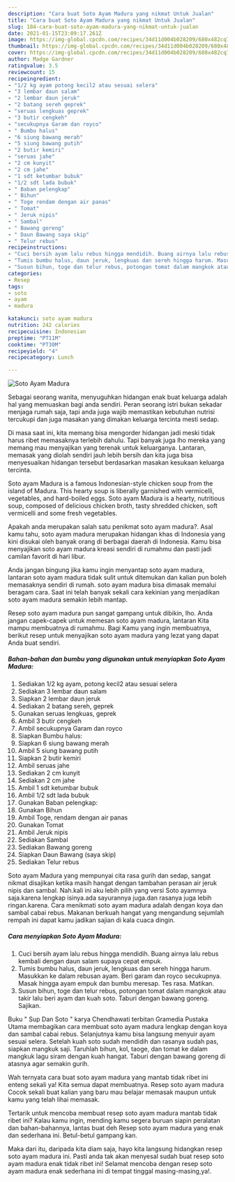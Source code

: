 ```yaml
---
description: "Cara buat Soto Ayam Madura yang nikmat Untuk Jualan"
title: "Cara buat Soto Ayam Madura yang nikmat Untuk Jualan"
slug: 184-cara-buat-soto-ayam-madura-yang-nikmat-untuk-jualan
date: 2021-01-15T23:09:17.261Z
image: https://img-global.cpcdn.com/recipes/34d11d004b028209/680x482cq70/soto-ayam-madura-foto-resep-utama.jpg
thumbnail: https://img-global.cpcdn.com/recipes/34d11d004b028209/680x482cq70/soto-ayam-madura-foto-resep-utama.jpg
cover: https://img-global.cpcdn.com/recipes/34d11d004b028209/680x482cq70/soto-ayam-madura-foto-resep-utama.jpg
author: Madge Gardner
ratingvalue: 3.5
reviewcount: 15
recipeingredient:
- "1/2 kg ayam potong kecil2 atau sesuai selera"
- "3 lembar daun salam"
- "2 lembar daun jeruk"
- "2 batang sereh geprek"
- "seruas lengkuas geprek"
- "3 butir cengkeh"
- "secukupnya Garam dan royco"
- " Bumbu halus"
- "6 siung bawang merah"
- "5 siung bawang putih"
- "2 butir kemiri"
- "seruas jahe"
- "2 cm kunyit"
- "2 cm jahe"
- "1 sdt ketumbar bubuk"
- "1/2 sdt lada bubuk"
- " Baban pelengkap"
- " Bihun"
- " Toge rendam dengan air panas"
- " Tomat"
- " Jeruk nipis"
- " Sambal"
- " Bawang goreng"
- " Daun Bawang saya skip"
- " Telur rebus"
recipeinstructions:
- "Cuci bersih ayam lalu rebus hingga mendidih. Buang airnya lalu rebus kembali dengan daun salam supaya cepat empuk."
- "Tumis bumbu halus, daun jeruk, lengkuas dan sereh hingga harum. Masukkan ke dalam rebusan ayam. Beri garam dan royco secukupnya. Masak hingga ayam empuk dan bumbu meresap. Tes rasa. Matikan."
- "Susun bihun, toge dan telur rebus, potongan tomat dalam mangkok atau takir lalu beri ayam dan kuah soto. Taburi dengan bawang goreng. Sajikan."
categories:
- Resep
tags:
- soto
- ayam
- madura

katakunci: soto ayam madura 
nutrition: 242 calories
recipecuisine: Indonesian
preptime: "PT11M"
cooktime: "PT30M"
recipeyield: "4"
recipecategory: Lunch

---
```



![Soto Ayam Madura](https://img-global.cpcdn.com/recipes/34d11d004b028209/680x482cq70/soto-ayam-madura-foto-resep-utama.jpg)

Sebagai seorang wanita, menyuguhkan hidangan enak buat keluarga adalah hal yang memuaskan bagi anda sendiri. Peran seorang istri bukan sekadar menjaga rumah saja, tapi anda juga wajib memastikan kebutuhan nutrisi tercukupi dan juga masakan yang dimakan keluarga tercinta mesti sedap.

Di masa  saat ini, kita memang bisa mengorder hidangan jadi meski tidak harus ribet memasaknya terlebih dahulu. Tapi banyak juga lho mereka yang memang mau menyajikan yang terenak untuk keluarganya. Lantaran, memasak yang diolah sendiri jauh lebih bersih dan kita juga bisa menyesuaikan hidangan tersebut berdasarkan masakan kesukaan keluarga tercinta. 

Soto ayam Madura is a famous Indonesian-style chicken soup from the island of Madura. This hearty soup is liberally garnished with vermicelli, vegetables, and hard-boiled eggs. Soto ayam Madura is a hearty, nutritious soup, composed of delicious chicken broth, tasty shredded chicken, soft vermicelli and some fresh vegetables.

Apakah anda merupakan salah satu penikmat soto ayam madura?. Asal kamu tahu, soto ayam madura merupakan hidangan khas di Indonesia yang kini disukai oleh banyak orang di berbagai daerah di Indonesia. Kamu bisa menyajikan soto ayam madura kreasi sendiri di rumahmu dan pasti jadi camilan favorit di hari libur.

Anda jangan bingung jika kamu ingin menyantap soto ayam madura, lantaran soto ayam madura tidak sulit untuk ditemukan dan kalian pun boleh memasaknya sendiri di rumah. soto ayam madura bisa dimasak memalui beragam cara. Saat ini telah banyak sekali cara kekinian yang menjadikan soto ayam madura semakin lebih mantap.

Resep soto ayam madura pun sangat gampang untuk dibikin, lho. Anda jangan capek-capek untuk memesan soto ayam madura, lantaran Kita mampu membuatnya di rumahmu. Bagi Kamu yang ingin membuatnya, berikut resep untuk menyajikan soto ayam madura yang lezat yang dapat Anda buat sendiri.

<!--inarticleads1-->

##### Bahan-bahan dan bumbu yang digunakan untuk menyiapkan Soto Ayam Madura:

1. Sediakan 1/2 kg ayam, potong kecil2 atau sesuai selera
1. Sediakan 3 lembar daun salam
1. Siapkan 2 lembar daun jeruk
1. Sediakan 2 batang sereh, geprek
1. Gunakan seruas lengkuas, geprek
1. Ambil 3 butir cengkeh
1. Ambil secukupnya Garam dan royco
1. Siapkan  Bumbu halus:
1. Siapkan 6 siung bawang merah
1. Ambil 5 siung bawang putih
1. Siapkan 2 butir kemiri
1. Ambil seruas jahe
1. Sediakan 2 cm kunyit
1. Sediakan 2 cm jahe
1. Ambil 1 sdt ketumbar bubuk
1. Ambil 1/2 sdt lada bubuk
1. Gunakan  Baban pelengkap:
1. Gunakan  Bihun
1. Ambil  Toge, rendam dengan air panas
1. Gunakan  Tomat
1. Ambil  Jeruk nipis
1. Sediakan  Sambal
1. Sediakan  Bawang goreng
1. Siapkan  Daun Bawang (saya skip)
1. Sediakan  Telur rebus


Soto ayam Madura yang mempunyai cita rasa gurih dan sedap, sangat nikmat disajikan ketika masih hangat dengan tambahan perasan air jeruk nipis dan sambal. Nah.kali ini aku lebih pilih yang versi Soto ayamnya saja.karena lengkap isinya.ada sayurannya juga.dan rasanya juga lebih ringan.karena. Cara menikmati soto ayam madura adalah dengan koya dan sambal cabai rebus. Makanan berkuah hangat yang mengandung sejumlah rempah ini dapat kamu jadikan sajian di kala cuaca dingin. 

<!--inarticleads2-->

##### Cara menyiapkan Soto Ayam Madura:

1. Cuci bersih ayam lalu rebus hingga mendidih. Buang airnya lalu rebus kembali dengan daun salam supaya cepat empuk.
1. Tumis bumbu halus, daun jeruk, lengkuas dan sereh hingga harum. Masukkan ke dalam rebusan ayam. Beri garam dan royco secukupnya. Masak hingga ayam empuk dan bumbu meresap. Tes rasa. Matikan.
1. Susun bihun, toge dan telur rebus, potongan tomat dalam mangkok atau takir lalu beri ayam dan kuah soto. Taburi dengan bawang goreng. Sajikan.


Buku &#34; Sup Dan Soto &#34; karya Chendhawati terbitan Gramedia Pustaka Utama membagikan cara membuat soto ayam madura lengkap dengan koya dan sambal cabai rebus. Selanjutnya kamu bisa langsung menyuir ayam sesuai selera. Setelah kuah soto sudah mendidih dan rasanya sudah pas, siapkan mangkuk saji. Taruhlah bihun, kol, taoge, dan tomat ke dalam mangkuk lagu siram dengan kuah hangat. Taburi dengan bawang goreng di atasnya agar semakin gurih. 

Wah ternyata cara buat soto ayam madura yang mantab tidak ribet ini enteng sekali ya! Kita semua dapat membuatnya. Resep soto ayam madura Cocok sekali buat kalian yang baru mau belajar memasak maupun untuk kamu yang telah lihai memasak.

Tertarik untuk mencoba membuat resep soto ayam madura mantab tidak ribet ini? Kalau kamu ingin, mending kamu segera buruan siapin peralatan dan bahan-bahannya, lantas buat deh Resep soto ayam madura yang enak dan sederhana ini. Betul-betul gampang kan. 

Maka dari itu, daripada kita diam saja, hayo kita langsung hidangkan resep soto ayam madura ini. Pasti anda tak akan menyesal sudah buat resep soto ayam madura enak tidak ribet ini! Selamat mencoba dengan resep soto ayam madura enak sederhana ini di tempat tinggal masing-masing,ya!.

